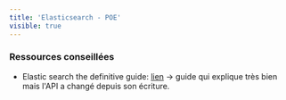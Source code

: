 ```yaml
---
title: 'Elasticsearch - POE'
visible: true
---
```


### Ressources conseillées

- Elastic search the definitive guide: [lien](https://www.elastic.co/guide/en/elasticsearch/guide/master/index.html)
	-> guide qui explique très bien mais l'API a changé depuis son écriture.
